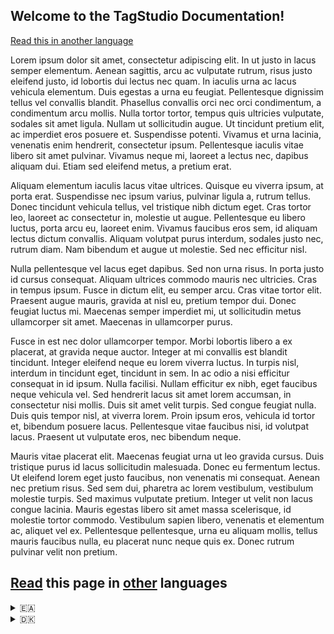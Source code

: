 
## Welcome to the TagStudio Documentation!

<a href="#read-this-page-in-other-languages"><ins>Read</ins> this in <ins>another</ins> language</a>

Lorem ipsum dolor sit amet, consectetur adipiscing elit. In ut justo in lacus semper elementum. Aenean sagittis, arcu ac vulputate rutrum, risus justo eleifend justo, id lobortis dui lectus nec quam. In iaculis urna ac lacus vehicula elementum. Duis egestas a urna eu feugiat. Pellentesque dignissim tellus vel convallis blandit. Phasellus convallis orci nec orci condimentum, a condimentum arcu mollis. Nulla tortor tortor, tempus quis ultricies vulputate, sodales sit amet ligula. Nullam ut sollicitudin augue. Ut tincidunt pretium elit, ac imperdiet eros posuere et. Suspendisse potenti. Vivamus et urna lacinia, venenatis enim hendrerit, consectetur ipsum. Pellentesque iaculis vitae libero sit amet pulvinar. Vivamus neque mi, laoreet a lectus nec, dapibus aliquam dui. Etiam sed eleifend metus, a pretium erat.

Aliquam elementum iaculis lacus vitae ultrices. Quisque eu viverra ipsum, at porta erat. Suspendisse nec ipsum varius, pulvinar ligula a, rutrum tellus. Donec tincidunt vehicula tellus, vel tristique nibh dictum eget. Cras tortor leo, laoreet ac consectetur in, molestie ut augue. Pellentesque eu libero luctus, porta arcu eu, laoreet enim. Vivamus faucibus eros sem, id aliquam lectus dictum convallis. Aliquam volutpat purus interdum, sodales justo nec, rutrum diam. Nam bibendum et augue ut molestie. Sed nec efficitur nisl.

Nulla pellentesque vel lacus eget dapibus. Sed non urna risus. In porta justo id cursus consequat. Aliquam ultrices commodo mauris nec ultricies. Cras in tempus ipsum. Fusce in dictum elit, eu semper arcu. Cras vitae tortor elit. Praesent augue mauris, gravida at nisl eu, pretium tempor dui. Donec feugiat luctus mi. Maecenas semper imperdiet mi, ut sollicitudin metus ullamcorper sit amet. Maecenas in ullamcorper purus.

Fusce in est nec dolor ullamcorper tempor. Morbi lobortis libero a ex placerat, at gravida neque auctor. Integer at mi convallis est blandit tincidunt. Integer eleifend neque eu lorem viverra luctus. In turpis nisl, interdum in tincidunt eget, tincidunt in sem. In ac odio a nisi efficitur consequat in id ipsum. Nulla facilisi. Nullam efficitur ex nibh, eget faucibus neque vehicula vel. Sed hendrerit lacus sit amet lorem accumsan, in consectetur nisi mollis. Duis sit amet velit turpis. Sed congue feugiat nulla. Duis quis tempor nisl, at viverra lorem. Proin ipsum eros, vehicula id tortor et, bibendum posuere lacus. Pellentesque vitae faucibus nisi, id volutpat lacus. Praesent ut vulputate eros, nec bibendum neque.

Mauris vitae placerat elit. Maecenas feugiat urna ut leo gravida cursus. Duis tristique purus id lacus sollicitudin malesuada. Donec eu fermentum lectus. Ut eleifend lorem eget justo faucibus, non venenatis mi consequat. Aenean nec pretium risus. Sed sem dui, pharetra ac lorem vestibulum, vestibulum molestie turpis. Sed maximus vulputate pretium. Integer ut velit non lacus congue lacinia. Mauris egestas libero sit amet massa scelerisque, id molestie tortor commodo. Vestibulum sapien libero, venenatis et elementum ac, aliquet vel ex. Pellentesque pellentesque, urna eu aliquam mollis, tellus mauris faucibus nulla, eu placerat nunc neque quis ex. Donec rutrum pulvinar velit non pretium.


## <ins>Read</ins> this page in <ins>other</ins> languages
<details>
      <summary>🇪🇦</summary>
    </details>
    <details>
      <summary>🇩🇰</summary>
</details>
